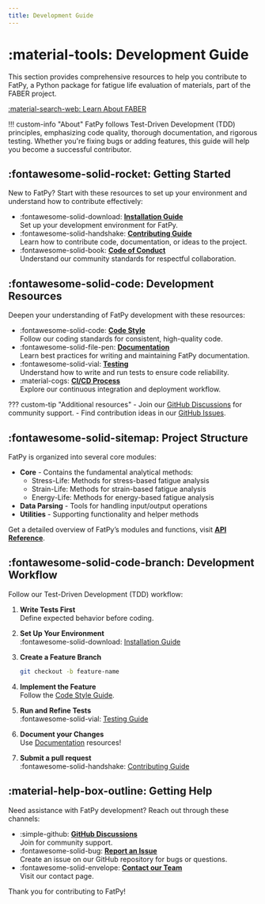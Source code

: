 ```yaml
---
title: Development Guide
---
```


# :material-tools: Development Guide

This section provides comprehensive resources to help you contribute to FatPy, a Python package for fatigue life evaluation of materials, part of the FABER project.

[:material-search-web: Learn About FABER](../faber_cost.md)

!!! custom-info "About"
    FatPy follows Test-Driven Development (TDD) principles, emphasizing code quality, thorough documentation, and rigorous testing. Whether you're fixing bugs or adding features, this guide will help you become a successful contributor.

## :fontawesome-solid-rocket: Getting Started

New to FatPy? Start with these resources to set up your environment and understand how to contribute effectively:

- :fontawesome-solid-download: **[Installation Guide](install.md)**  
  Set up your development environment for FatPy.
- :fontawesome-solid-handshake: **[Contributing Guide](contributing.md)**  
  Learn how to contribute code, documentation, or ideas to the project.
- :fontawesome-solid-book: **[Code of Conduct](code_of_conduct.md)**  
  Understand our community standards for respectful collaboration.

## :fontawesome-solid-code: Development Resources

Deepen your understanding of FatPy development with these resources:

- :fontawesome-solid-code: **[Code Style](code_style.md)**  
  Follow our coding standards for consistent, high-quality code.
- :fontawesome-solid-file-pen: **[Documentation](documentation.md)**  
  Learn best practices for writing and maintaining FatPy documentation.
- :fontawesome-solid-vial: **[Testing](testing.md)**  
  Understand how to write and run tests to ensure code reliability.
- :material-cogs: **[CI/CD Process](ci_cd.md)**  
  Explore our continuous integration and deployment workflow.

??? custom-tip "Additional resources"
    - Join our [GitHub Discussions](https://github.com/vybornak2/FatPy/discussions) for community support.
    - Find contribution ideas in our [GitHub Issues](https://github.com/vybornak2/FatPy/issues).

## :fontawesome-solid-sitemap: Project Structure

FatPy is organized into several core modules:

- **Core** - Contains the fundamental analytical methods:
  - Stress-Life: Methods for stress-based fatigue analysis
  - Strain-Life: Methods for strain-based fatigue analysis
  - Energy-Life: Methods for energy-based fatigue analysis
- **Data Parsing** - Tools for handling input/output operations
- **Utilities** - Supporting functionality and helper methods

Get a detailed overview of FatPy’s modules and functions, visit **[API Reference](../api/index.md)**.

## :fontawesome-solid-code-branch: Development Workflow

Follow our Test-Driven Development (TDD) workflow:

1. **Write Tests First**  
   Define expected behavior before coding.
2. **Set Up Your Environment**  
   :fontawesome-solid-download: [Installation Guide](install.md)
3. **Create a Feature Branch**  

    ```bash
    git checkout -b feature-name
    ```

4. **Implement the Feature**  
    Follow the [Code Style Guide](code_style.md).
5. **Run and Refine Tests**  
    :fontawesome-solid-vial: [Testing Guide](testing.md)
6. **Document your Changes**  
    Use [Documentation](documentation.md) resources!
7. **Submit a pull request**  
    :fontawesome-solid-handshake: [Contributing Guide](contributing.md)

## :material-help-box-outline: Getting Help

Need assistance with FatPy development? Reach out through these channels:

- :simple-github:  **[GitHub Discussions](https://github.com/vybornak2/FatPy/discussions)**  
    Join for community support.
- :fontawesome-solid-bug: **[Report an Issue](https://github.com/vybornak2/fatpy/issues)**  
    Create an issue on our GitHub repository for bugs or questions.
- :fontawesome-solid-envelope: **[Contact our Team](../contact.md)**  
    Visit our contact page.

Thank you for contributing to FatPy!
